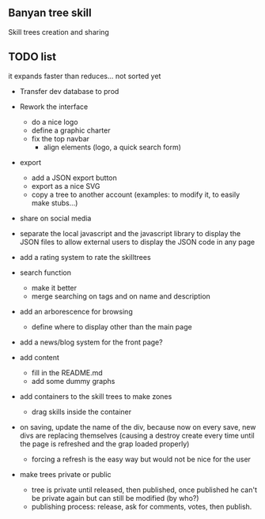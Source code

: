Banyan tree skill
-----------------

Skill trees creation and sharing


TODO list
--
it expands faster than reduces...
not sorted yet

- Transfer dev database to prod

- Rework the interface
	- do a nice logo
	- define a graphic charter
	- fix the top navbar
		- align elements (logo, a quick search form)

- export
	- add a JSON export button
	- export as a nice SVG
	- copy a tree to another account (examples: to modify it, to easily make stubs...)
	
- share on social media
	
- separate the local javascript and the javascript library to display the JSON files to allow external users to display the JSON code in any page

- add a rating system to rate the skilltrees

- search function
	- make it better
	- merge searching on tags and on name and description
	
- add an arborescence for browsing
	- define where to display other than the main page
	
- add a news/blog system for the front page?

- add content
	- fill in the README.md
	- add some dummy graphs

- add containers to the skill trees to make zones
	- drag skills inside the container
	
- on saving, update the name of the div, because now on every save, new divs are replacing themselves (causing a destroy create every time until the page is refreshed and the grap loaded properly)
	- forcing a refresh is the easy way but would not be nice for the user
	
- make trees private or public
	- tree is private until released, then published, once published he can't be private again but can still be modified (by who?)
	- publishing process: release, ask for comments, votes, then publish.

